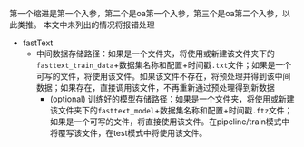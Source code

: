 第一个缩进是第一个入参，第二个是oa第一个入参，第三个是oa第二个入参，以此类推。
本文中未列出的情况将报错处理
- fastText
    - 中间数据存储路径：如果是一个文件夹，将使用或新建该文件夹下的`fasttext_train_data`+数据集名称和配置+时间戳`.txt`文件；如果是一个可写的文件，将使用该文件。如果该文件不存在，将预处理并得到该中间数据；如果存在，直接调用该文件，不再重新通过预处理得到新数据
        - (optional) 训练好的模型存储路径：如果是一个文件夹，将使用或新建该文件夹下的`fasttext_model`+数据集名称和配置+时间戳`.ftz`文件；如果是一个可写的文件，将直接使用该文件。在pipeline/train模式中将覆写该文件，在test模式中将使用该文件。